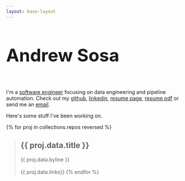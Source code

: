 ```yaml
---
layout: base-layout
---
```


<style>
  h1 {
    font-size: 3rem;
    border-bottom: none;
  }
</style>

# Andrew Sosa

<br>

I'm a [software engineer](https://github.com/andrewsosa) focusing on data engineering and pipeline automation. Check out my [github](https://github.com/andrewsosa), [linkedin](https://www.linkedin.com/in/andrew-sosa), [resume page](/resume), [resume pdf](/static/Andrew%20Sosa%20Resume%20202003.pdf) or send me an [email](mailto:andrew@andrewsosa.dev).

Here's some stuff I've been working on.

{% for proj in collections.repos reversed %}
  <br>

  > ## {{ proj.data.title }}
  > {{ proj.data.byline }}
  > <br>
  > <br>
  > {{ proj.data.links}}
{% endfor %}


